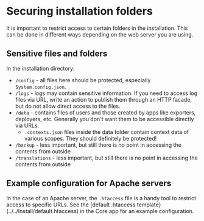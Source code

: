 # Securing installation folders

It is important to restrict access to certain folders in the installation. This can be done in different ways depending on the web server you are using.

## Sensitive files and folders

In the installation directory:

- `/config` - all files here should be protected, especially `System.config.json`.
- `/logs` - logs may contain sensitive information. If you need to access log files via URL, write an action to publish them through an HTTP facade, but do not allow direct access to the files.
- `/data` - contains files of users and those created by apps like exporters, deployers, etc. Generally you don't want them to be accessible directly via URLs. 
    - `.contexts.json` files inside the data folder contain context data of various scopes. They should definitely be protected!
- `/backup` - less important, but still there is no point in accessing the contents from outside
- `/translations` - less important, but still there is no point in accessing the contents from outside

## Example configuration for Apache servers

In the case of an Apache server, the `.htaccess` file is a handy tool to restrict access to specific URLs. See the [default .htaccess template}(../../Install/default.htaccess) in the Core app for an example configuration.
